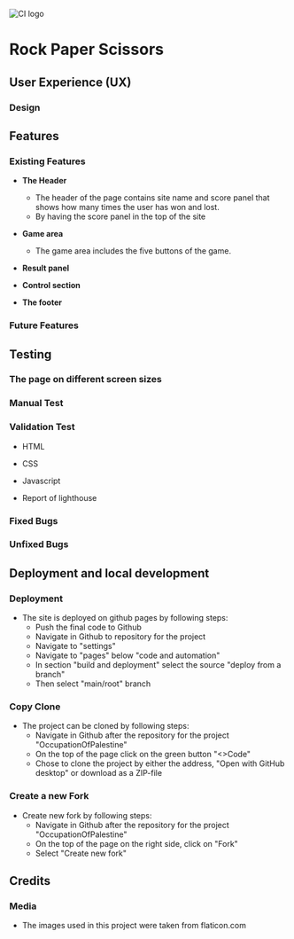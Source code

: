 ![CI logo](https://codeinstitute.s3.amazonaws.com/fullstack/ci_logo_small.png)

# Rock Paper Scissors


## User Experience (UX)

### Design


## Features

### Existing Features

- __The Header__

    - The header of the page contains site name and score panel that shows how many times the user has won and lost.
    - By having the score panel in the top of the site

- __Game area__

    - The game area includes the five buttons of the game. 

- __Result panel__

- __Control section__

- __The footer__

### Future Features


## Testing

### The page on different screen sizes

### Manual Test

### Validation Test

- HTML

- CSS

- Javascript

- Report of lighthouse

### Fixed Bugs

### Unfixed Bugs


## Deployment and local development

### Deployment
- The site is deployed on github pages by following steps:
    - Push the final code to Github
    - Navigate in Github to repository for the project
    - Navigate to "settings"
    - Navigate to "pages" below "code and automation"
    - In section "build and deployment" select the source "deploy from a branch"
    - Then select "main/root" branch

### Copy Clone
- The project can be cloned by following steps:
    - Navigate in Github after the repository for the project "OccupationOfPalestine"
    - On the top of the page click on the green button "<>Code"
    - Chose to clone the project by either the address, "Open with GitHub desktop" or download as a ZIP-file

### Create a new Fork 
- Create new fork by following steps:
    - Navigate in Github after the repository for the project "OccupationOfPalestine"
    - On the top of the page on the right side, click on "Fork"
    - Select "Create new fork"


 ## Credits

### Media
- The images used in this project were taken from flaticon.com